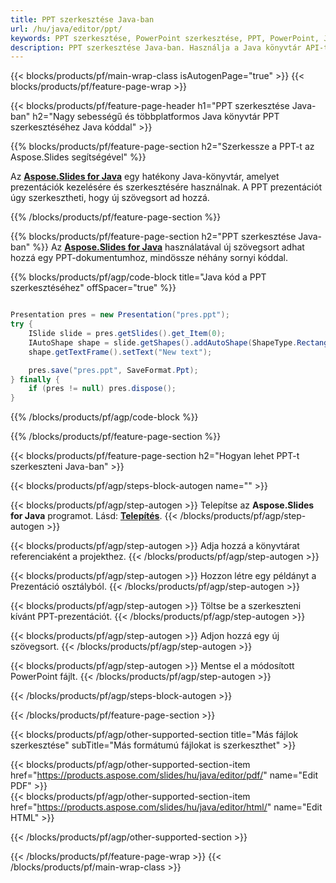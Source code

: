 ```yaml
---
title: PPT szerkesztése Java-ban
url: /hu/java/editor/ppt/
keywords: PPT szerkesztése, PowerPoint szerkesztése, PPT, PowerPoint, Java API, Java Library
description: PPT szerkesztése Java-ban. Használja a Java könyvtár API-t a PowerPoint bemutató szerkesztéséhez
---
```


{{< blocks/products/pf/main-wrap-class isAutogenPage="true" >}}
{{< blocks/products/pf/feature-page-wrap >}}

{{< blocks/products/pf/feature-page-header h1="PPT szerkesztése Java-ban" h2="Nagy sebességű és többplatformos Java könyvtár PPT szerkesztéséhez Java kóddal" >}}

{{% blocks/products/pf/feature-page-section h2="Szerkessze a PPT-t az Aspose.Slides segítségével" %}}

Az [**Aspose.Slides for Java**](https://products.aspose.com/slides/hu/java/) egy hatékony Java-könyvtár, amelyet prezentációk kezelésére és szerkesztésére használnak. A PPT prezentációt úgy szerkesztheti, hogy új szövegsort ad hozzá. 

{{% /blocks/products/pf/feature-page-section %}}




{{% blocks/products/pf/feature-page-section  h2="PPT szerkesztése Java-ban" %}}
Az [**Aspose.Slides for Java**](https://products.aspose.com/slides/hu/java/) használatával új szövegsort adhat hozzá egy PPT-dokumentumhoz, mindössze néhány sornyi kóddal.

{{% blocks/products/pf/agp/code-block title="Java kód a PPT szerkesztéséhez" offSpacer="true" %}}
```java

Presentation pres = new Presentation("pres.ppt");
try {
    ISlide slide = pres.getSlides().get_Item(0);
    IAutoShape shape = slide.getShapes().addAutoShape(ShapeType.Rectangle, 10, 10, 100, 50);
    shape.getTextFrame().setText("New text");

    pres.save("pres.ppt", SaveFormat.Ppt);
} finally {
    if (pres != null) pres.dispose();
}
```
{{% /blocks/products/pf/agp/code-block %}}

{{% /blocks/products/pf/feature-page-section %}}




{{< blocks/products/pf/feature-page-section  h2="Hogyan lehet PPT-t szerkeszteni Java-ban" >}}


{{< blocks/products/pf/agp/steps-block-autogen name="" >}}


{{< blocks/products/pf/agp/step-autogen >}}
Telepítse az **Aspose.Slides for Java** programot. Lásd: [**Telepítés**](https://docs.aspose.com/slides/java/installation/).
{{< /blocks/products/pf/agp/step-autogen >}}

{{< blocks/products/pf/agp/step-autogen >}}
Adja hozzá a könyvtárat referenciaként a projekthez.
{{< /blocks/products/pf/agp/step-autogen >}}

{{< blocks/products/pf/agp/step-autogen >}}
Hozzon létre egy példányt a Prezentáció osztályból.
{{< /blocks/products/pf/agp/step-autogen >}}

{{< blocks/products/pf/agp/step-autogen >}}
Töltse be a szerkeszteni kívánt PPT-prezentációt.
{{< /blocks/products/pf/agp/step-autogen >}}

{{< blocks/products/pf/agp/step-autogen >}}
Adjon hozzá egy új szövegsort.
{{< /blocks/products/pf/agp/step-autogen >}}

{{< blocks/products/pf/agp/step-autogen >}}
Mentse el a módosított PowerPoint fájlt.
{{< /blocks/products/pf/agp/step-autogen >}}


{{< /blocks/products/pf/agp/steps-block-autogen >}}


{{< /blocks/products/pf/feature-page-section >}}




{{< blocks/products/pf/agp/other-supported-section title="Más fájlok szerkesztése" subTitle="Más formátumú fájlokat is szerkeszthet" >}}

{{< blocks/products/pf/agp/other-supported-section-item href="https://products.aspose.com/slides/hu/java/editor/pdf/" name="Edit PDF" >}}    
{{< blocks/products/pf/agp/other-supported-section-item href="https://products.aspose.com/slides/hu/java/editor/html/" name="Edit HTML" >}}  



{{< /blocks/products/pf/agp/other-supported-section >}}

{{< /blocks/products/pf/feature-page-wrap >}}
{{< /blocks/products/pf/main-wrap-class >}}
